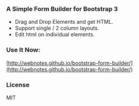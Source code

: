 ### A Simple Form Builder for Bootstrap 3

- Drag and Drop Elements and get HTML.
- Support single / 2 column layouts.
- Edit html on individual elements.

### Use It Now:

[http://webnotes.github.io/bootstrap-form-builder/](http://webnotes.github.io/bootstrap-form-builder/)

### License

MIT
